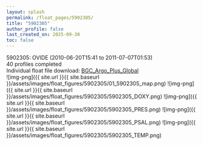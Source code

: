 ```yaml
---
layout: splash
permalink: /float_pages/5902305/
title: "5902305"
author_profile: false
last_created_on: 2025-09-30
toc: false
---
```

 
5902305: OVIDE (2010-06-20T15:41 to 2011-07-07T01:53)\
40 profiles completed\
Individual float file download: [BGC_Argo_Plus_Global](https://ftp.soest.hawaii.edu/bgc_argo_plus/Individual_Floats/outliers_removed/5902305_Sprof_processed.nc)\
![img-png]({{ site.url }}{{ site.baseurl }}/assets/images/float_figures/5902305/01_5902305_map.png)
![img-png]({{ site.url }}{{ site.baseurl }}/assets/images/float_figures/5902305/5902305_DOXY.png)
![img-png]({{ site.url }}{{ site.baseurl }}/assets/images/float_figures/5902305/5902305_PRES.png)
![img-png]({{ site.url }}{{ site.baseurl }}/assets/images/float_figures/5902305/5902305_PSAL.png)
![img-png]({{ site.url }}{{ site.baseurl }}/assets/images/float_figures/5902305/5902305_TEMP.png)
